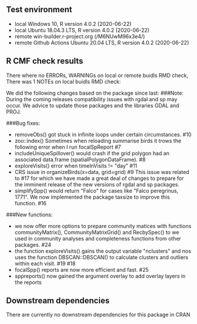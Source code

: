 ## Test environment
* local Windows 10,  R version 4.0.2 (2020-06-22)
* local Ubuntu 18.04.3 LTS, R version 4.0.2 (2020-06-22)
* remote win-builder.r-project.org (/M6NUwM96x3e4/)
* remote Github Actions Ubuntu 20.04 LTS, R version 4.0.2 (2020-06-22)

## R CMF check results
There where no ERRORs, WARNINGs on local or remote buidls RMD check, 
There was 1 NOTEs on local buidls RMD check: 

We did the following changes based on the package since last: 
###Note: 
During the coming releases compatibility issues with rgdal and sp may occur. We advice to update those packages and the libraries GDAL and PROJ.  

###Bug fixes:  
* removeObs() got stuck in infinite loops under certain circumstances. #10  
* zoo::index() Sometimes when reloading summarise birds it trows the following error when I run focalSpReport #7  
* includeUniqueSpillover() would crash if the grid polygon had an associated data.frame (spatialPolygonDataFrame). #8  
* exploreVisits() error when timeInVisits != "day" #11  
* CRS issue in organizeBirds(x=data, grid=grid) #9 This issue was related to #17 for which we have made a great deal of changes to prepare for the imminent release of the new versions of rgdal and sp packages.  
* simplifySpp() would return "Falco" for cases like "Falco peregrinus, 1771". We now implemented the package   taxsize to improve this function. #16  

###New functions:
* we now offer more options to prepare community matices with functions communityMatrix(), CommunityMatrixGrid() and RecbySpec() to we used in community analyses and completeness functions from other packages. #24
* the function exploreVisits() gains the output variable "nclusters" and nos uses the function DBSCAN::DBSCAN() to calculate clusters and outliers within each visit. #19 #18
* focalSpp() reports are now more efficient and fast. #25
* sppreports() now gained the argument overlay to add overlay layers in the reports

## Downstream dependencies
There are currently no downstream dependencies for this package in CRAN
